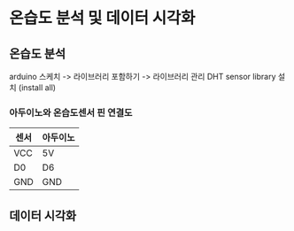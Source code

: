 # 온습도 분석 및 데이터 시각화



## 온습도 분석

arduino 스케치 -> 라이브러리 포함하기 -> 라이브러리 관리
DHT sensor library 설치 (install all)

### 아두이노와 온습도센서 핀 연결도

|센서|아두이노|
|---|---|
|VCC|5V|
|D0|D6|
|GND|GND|



## 데이터 시각화
